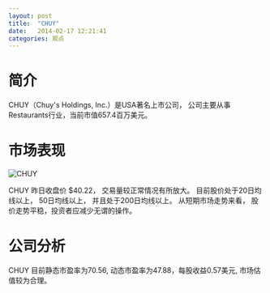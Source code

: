 ```yaml
---
layout: post
title:  "CHUY"
date:   2014-02-17 12:21:41
categories: 观点
---
```


# 简介
CHUY（Chuy's Holdings, Inc.）是USA著名上市公司，
公司主要从事Restaurants行业，当前市值657.4百万美元。

# 市场表现

![CHUY](http://finviz.com/chart.ashx?t=CHUY&ty=c&ta=1&p=d&s=l)

CHUY 昨日收盘价 $40.22，
交易量较正常情况有所放大。
目前股价处于20日均线以上，
50日均线以上，
并且处于200日均线以上。
从短期市场走势来看，
股价走势平稳，投资者应减少无谓的操作。

# 公司分析
CHUY 目前静态市盈率为70.56, 动态市盈率为47.88，每股收益0.57美元,
市场估值较为合理。
